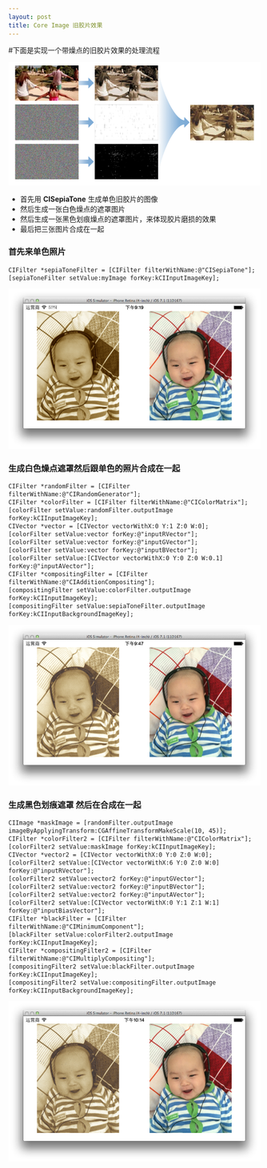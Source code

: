 ```yaml
---
layout: post
title: Core Image 旧胶片效果
---
```

#下面是实现一个带燥点的旧胶片效果的处理流程

![image](../image/2014/03/30/1.png)

* 首先用 **CISepiaTone** 生成单色旧胶片的图像
* 然后生成一张白色燥点的遮罩图片
* 然后生成一张黑色划痕燥点的遮罩图片，来体现胶片磨损的效果
* 最后把三张图片合成在一起

### 首先来单色照片
	
	CIFilter *sepiaToneFilter = [CIFilter filterWithName:@"CISepiaTone"];
	[sepiaToneFilter setValue:myImage forKey:kCIInputImageKey];

![image](../image/2014/03/30/2.png)

### 生成白色燥点遮罩然后跟单色的照片合成在一起


	CIFilter *randomFilter = [CIFilter filterWithName:@"CIRandomGenerator"];
	CIFilter *colorFilter = [CIFilter filterWithName:@"CIColorMatrix"];
	[colorFilter setValue:randomFilter.outputImage	forKey:kCIInputImageKey];
	CIVector *vector = [CIVector vectorWithX:0 Y:1 Z:0 W:0];
	[colorFilter setValue:vector forKey:@"inputRVector"];
	[colorFilter setValue:vector forKey:@"inputGVector"];
	[colorFilter setValue:vector forKey:@"inputBVector"];
	[colorFilter setValue:[CIVector vectorWithX:0 Y:0 Z:0 W:0.1] forKey:@"inputAVector"];
	CIFilter *compositingFilter = [CIFilter filterWithName:@"CIAdditionCompositing"];
	[compositingFilter setValue:colorFilter.outputImage	forKey:kCIInputImageKey];
	[compositingFilter setValue:sepiaToneFilter.outputImage	forKey:kCIInputBackgroundImageKey];

![image](../image/2014/03/30/3.png)

### 生成黑色划痕遮罩 然后在合成在一起

	CIImage *maskImage = [randomFilter.outputImage imageByApplyingTransform:CGAffineTransformMakeScale(10, 45)];
	CIFilter *colorFilter2 = [CIFilter filterWithName:@"CIColorMatrix"];
	[colorFilter2 setValue:maskImage forKey:kCIInputImageKey];
	CIVector *vector2 = [CIVector vectorWithX:0 Y:0 Z:0 W:0];
	[colorFilter2 setValue:[CIVector vectorWithX:6 Y:0 Z:0 W:0] forKey:@"inputRVector"];
	[colorFilter2 setValue:vector2 forKey:@"inputGVector"];
	[colorFilter2 setValue:vector2 forKey:@"inputBVector"];
	[colorFilter2 setValue:vector2 forKey:@"inputAVector"];
	[colorFilter2 setValue:[CIVector vectorWithX:0 Y:1 Z:1 W:1] forKey:@"inputBiasVector"];
	CIFilter *blackFilter = [CIFilter filterWithName:@"CIMinimumComponent"];
	[blackFilter setValue:colorFilter2.outputImage forKey:kCIInputImageKey];
	CIFilter *compositingFilter2 = [CIFilter filterWithName:@"CIMultiplyCompositing"];
	[compositingFilter2 setValue:blackFilter.outputImage	forKey:kCIInputImageKey];
	[compositingFilter2 setValue:compositingFilter.outputImage	forKey:kCIInputBackgroundImageKey];

![image](../image/2014/03/30/4.png)